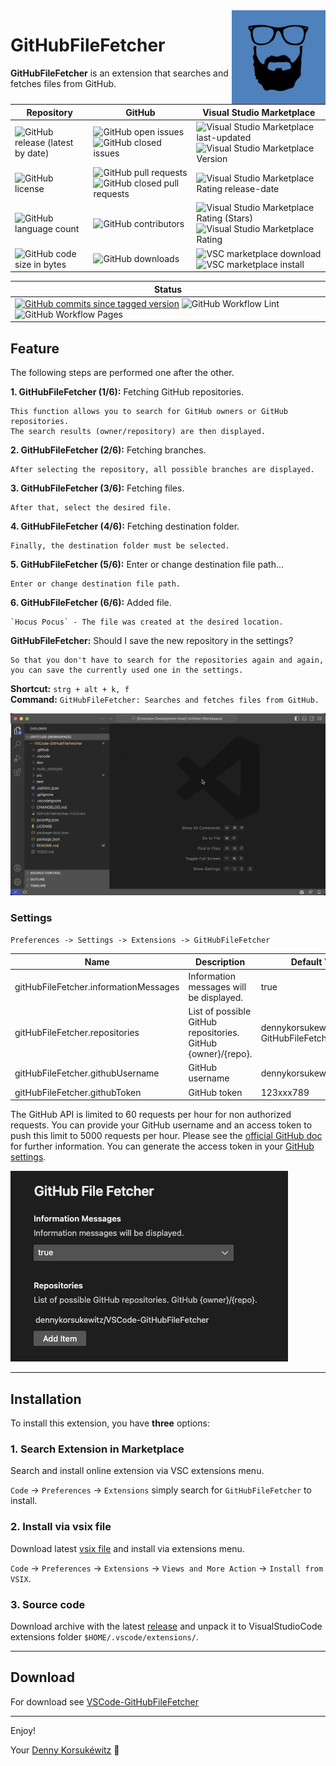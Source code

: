 <img align="right" width="150" height="150" src="doc/images/icon.png">

# GitHubFileFetcher

**GitHubFileFetcher** is an extension that searches and fetches files from GitHub.

| Repository | GitHub | Visual Studio Marketplace |
| ------ | ------ | ------ |
| ![GitHub release (latest by date)](https://img.shields.io/github/v/release/dennykorsukewitz/VSCode-GitHubFileFetcher) | ![GitHub open issues](https://img.shields.io/github/issues/dennykorsukewitz/VSCode-GitHubFileFetcher) ![GitHub closed issues](https://img.shields.io/github/issues-closed/dennykorsukewitz/VSCode-GitHubFileFetcher?color=#44CC44) | ![Visual Studio Marketplace last-updated](https://img.shields.io/visual-studio-marketplace/last-updated/dennykorsukewitz.GitHubFileFetcher) ![Visual Studio Marketplace Version ](https://img.shields.io/visual-studio-marketplace/v/dennykorsukewitz.GitHubFileFetcher) |
| ![GitHub license](https://img.shields.io/github/license/dennykorsukewitz/VSCode-GitHubFileFetcher) | ![GitHub pull requests](https://img.shields.io/github/issues-pr/dennykorsukewitz/VSCode-GitHubFileFetcher?label=PR) ![GitHub closed pull requests](https://img.shields.io/github/issues-pr-closed/dennykorsukewitz/VSCode-GitHubFileFetcher?color=g&label=PR) | ![Visual Studio Marketplace Rating release-date](https://img.shields.io/visual-studio-marketplace/release-date/dennykorsukewitz.GitHubFileFetcher) |
| ![GitHub language count](https://img.shields.io/github/languages/count/dennykorsukewitz/VSCode-GitHubFileFetcher?style=flat&label=language)  | ![GitHub contributors](https://img.shields.io/github/contributors/dennykorsukewitz/VSCode-GitHubFileFetcher) | ![Visual Studio Marketplace Rating (Stars)](https://img.shields.io/visual-studio-marketplace/stars/dennykorsukewitz.GitHubFileFetcher) ![Visual Studio Marketplace Rating](https://img.shields.io/visual-studio-marketplace/r/dennykorsukewitz.GitHubFileFetcher) |
| ![GitHub code size in bytes](https://img.shields.io/github/languages/code-size/dennykorsukewitz/VSCode-GitHubFileFetcher)  | ![GitHub downloads](https://img.shields.io/github/downloads/dennykorsukewitz/VSCode-GitHubFileFetcher/total?style=flat) | ![VSC marketplace download](https://img.shields.io/visual-studio-marketplace/d/dennykorsukewitz.GitHubFileFetcher) ![VSC marketplace install](https://img.shields.io/visual-studio-marketplace/i/dennykorsukewitz.GitHubFileFetcher) |

| Status |
 | ------ |
| [![GitHub commits since tagged version](https://img.shields.io/github/commits-since/dennykorsukewitz/VSCode-GitHubFileFetcher/2.0.0/dev)](https://github.com/dennykorsukewitz/VSCode-GitHubFileFetcher/compare/2.0.0...dev) ![GitHub Workflow Lint](https://github.com/dennykorsukewitz/VSCode-GitHubFileFetcher/actions/workflows/lint.yml/badge.svg?branch=dev&style=flat&label=Lint) ![GitHub Workflow Pages](https://github.com/dennykorsukewitz/VSCode-GitHubFileFetcher/actions/workflows/pages.yml/badge.svg?branch=dev&style=flat&label=GitHub%20Pages) |

## Feature

The following steps are performed one after the other.

**1. GitHubFileFetcher (1/6):** Fetching GitHub repositories.

    This function allows you to search for GitHub owners or GitHub repositories.
    The search results (owner/repository) are then displayed.

**2. GitHubFileFetcher (2/6):** Fetching branches.

    After selecting the repository, all possible branches are displayed.

**3. GitHubFileFetcher (3/6):** Fetching files.

    After that, select the desired file.

**4. GitHubFileFetcher (4/6):** Fetching destination folder.

    Finally, the destination folder must be selected.

**5. GitHubFileFetcher (5/6):** Enter or change destination file path...

    Enter or change destination file path.

**6. GitHubFileFetcher (6/6):** Added file.

    `Hocus Pocus` - The file was created at the desired location.

**GitHubFileFetcher:** Should I save the new repository in the settings?

    So that you don't have to search for the repositories again and again,
    you can save the currently used one in the settings.

**Shortcut:** ```strg + alt + k, f```<br>
**Command:**  ```GitHubFileFetcher: Searches and fetches files from GitHub.```

![GitHubFileFetcher](doc/images/GitHubFileFetcher.gif)

### Settings

`Preferences -> Settings -> Extensions -> GitHubFileFetcher`

| Name | Description | Default Value |
| - | - | - |
| gitHubFileFetcher.informationMessages | Information messages will be displayed. | true |
| gitHubFileFetcher.repositories | List of possible GitHub repositories. GitHub {owner}/{repo}. | dennykorsukewitz/VSCode-GitHubFileFetcher |
| gitHubFileFetcher.githubUsername | GitHub username | dennykorsukewitz |
| gitHubFileFetcher.githubToken | GitHub token | 123xxx789 |

The GitHub API is limited to 60 requests per hour for non authorized requests. You can provide your GitHub username and an access token to push this limit to 5000 requests per hour. Please see the [official GitHub doc](https://docs.github.com/en/free-pro-team@latest/rest/rate-limit/rate-limit?apiVersion=2022-11-28) for further information.
You can generate the access token in your [GitHub settings](https://github.com/settings/tokens).

![Settings](doc/images/settings.png)

---

## Installation

To install this extension, you have **three** options:

### 1. Search Extension in Marketplace

Search and install online extension via VSC extensions menu.

`Code` -> `Preferences` -> `Extensions` simply search for `GitHubFileFetcher` to install.

### 2. Install via vsix file

Download latest [vsix file](https://github.com/dennykorsukewitz/VSCode-GitHubFileFetcher/releases) and install via extensions menu.

`Code` -> `Preferences` -> `Extensions` -> `Views and More Action` -> `Install from VSIX`.

### 3. Source code

Download archive with the latest [release](https://github.com/dennykorsukewitz/VSCode-GitHubFileFetcher/releases) and unpack it to VisualStudioCode extensions folder
`$HOME/.vscode/extensions/`.

---

## Download

For download see [VSCode-GitHubFileFetcher](https://github.com/dennykorsukewitz/VSCode-GitHubFileFetcher/releases)

---

Enjoy!

Your [Denny Korsukéwitz](https://github.com/dennykorsukewitz) 🚀
